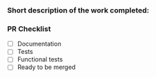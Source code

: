 <!-- 
  Before submitting this PR, ensure the following requirements are met:
    - Tests are written for any changes that have been made to the service. (Bug fixes and feature work)
    - Docs have been reviewed and updated as needed.
    - Ensure `./gradlew clean build` passes.
-->

### Short description of the work completed:

>

### PR Checklist

<!-- Add "N/A" to the end of each line that's irrelevant to your changes -->

* [ ] Documentation <!-- (i.e. Update README, Swagger, etc.) -->
* [ ] Tests
* [ ] Functional tests
* [ ] Ready to be merged
